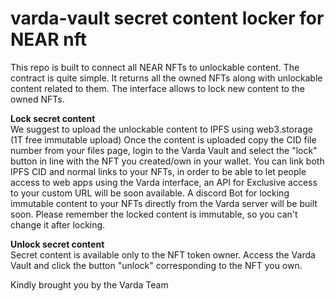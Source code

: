 varda-vault secret content locker for NEAR nft
==================


This repo is built to connect all NEAR NFTs to unlockable content. The contract is quite simple. It returns all the owned NFTs along with unlockable content related to them. The interface allows to lock new content to the owned NFTs.

**Lock secret content** <br />
We suggest to upload the unlockable content to IPFS using web3.storage (1T free immutable upload) Once the content is uploaded copy the CID file number from your files page, login to the Varda Vault and select the "lock" button in line with the NFT you created/own in your wallet. You can link both IPFS CID and normal links to your NFTs, in order to be able to let people access to web apps using the Varda interface, an API for Exclusive access to your custom URL will be soon available.
A discord Bot for locking immutable content to your NFTs directly from the Varda server will be built soon.
Please remember the locked content is immutable, so you can't change it after locking.

**Unlock secret content** <br />
Secret content is available only to the NFT token owner. Access the Varda Vault and click the button "unlock" corresponding to the NFT you own.

Kindly brought you by the Varda Team
